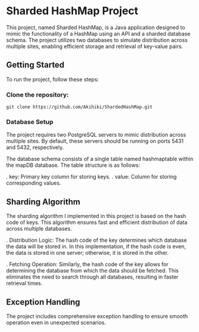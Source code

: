 # Sharded HashMap Project
This project, named Sharded HashMap, is a Java application designed to mimic the functionality of a HashMap using an API and a sharded database schema. The project utilizes two databases to simulate distribution across multiple sites, enabling efficient storage and retrieval of key-value pairs.

## Getting Started
To run the project, follow these steps:

### Clone the repository:
 
```
git clone https://github.com/Akihiki/ShardedHashMap.git
```
### Database Setup
The project requires two PostgreSQL servers to mimic distribution across multiple sites. By default, these servers should be running on ports 5431 and 5432, respectively.

The database schema consists of a single table named hashmaptable within the mapDB database. The table structure is as follows:

. key: Primary key column for storing keys.
. value: Column for storing corresponding values.
## Sharding Algorithm
The sharding algorithm I implemented in this project is based on the hash code of keys. This algorithm ensures fast and efficient distribution of data across multiple databases.

. Distribution Logic: The hash code of the key determines which database the data will be stored in. In this implementation, if the hash code is even, the data is stored in one server; otherwise, it is stored in the other.

. Fetching Operation: Similarly, the hash code of the key allows for determining the database from which the data should be fetched. This eliminates the need to search through all databases, resulting in faster retrieval times.

## Exception Handling
The project includes comprehensive exception handling to ensure smooth operation even in unexpected scenarios.
